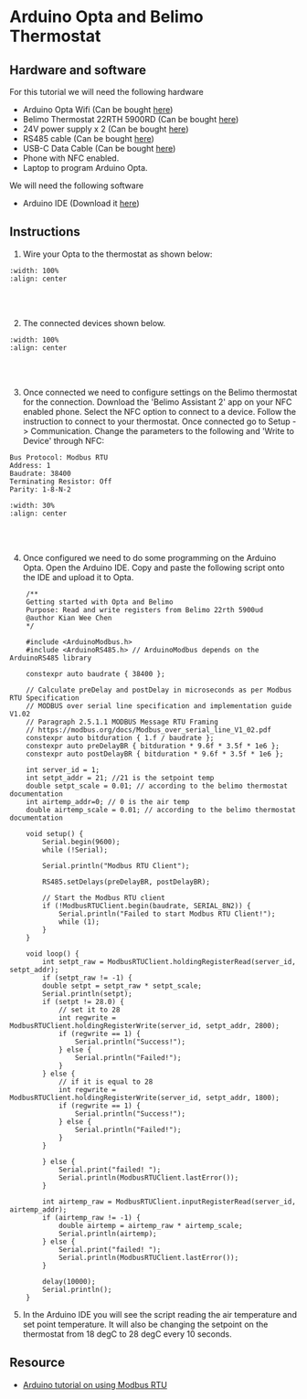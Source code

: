 # Arduino Opta and Belimo Thermostat

## Hardware and software
For this tutorial we will need the following hardware

- Arduino Opta Wifi (Can be bought <a href="https://store.arduino.cc/products/opta-wifi?queryID=undefined" target="_blank">here</a>)
- Belimo Thermostat 22RTH 5900RD (Can be bought <a href="https://blackhawksupply.com/products/belimo-22rth-5900d?variant=39943328530528" target="_blank">here</a>)
- 24V power supply x 2 (Can be bought <a href="https://www.amazon.com/dp/B09281KTS8?ref=nb_sb_ss_w_as-reorder_k1_1_5&amp=&crid=2KKGJ6OCSOW31&amp=&sprefix=24+v+" target="_blank">here</a>)
- RS485 cable (Can be bought <a href="https://www.amazon.com/Custom-Cable-Connection-Conductor-Stranded/dp/B0DN8LBHVX/ref=sr_1_9?crid=2EF2MFSKE9GUN&dib=eyJ2IjoiMSJ9.ZAoXBHFAV3jQ649WESWLq7Fblh5kXmKAn1_op-ndrzo37jN83uGhdVz5CY4HlBjQX9DCS-Ay3BZ7cFtt-JEgYeZLjRaJMMP26yjvnQ8zoEum73c-2KSAm87qCudWMXyR7YtPswt5J-ssUUhkjlNT7TtXm6oFdM9Ort6cTMzfElhz7hfXuk8E5avDdm2bNu0bUcXjIR2dtJ0tv0KNl6ZxajMCDLxkTX1-6YbI9sAGEAY.wfyvcxwkvMGA_17ZK3BV3J_2LgEdFHk3WgHqKTdz2SA&dib_tag=se&keywords=rs485%2Bcable%2B3%2Bwire&qid=1746563660&sprefix=rs485%2Bcable%2B3%2Bwire%2Caps%2C71&sr=8-9&th=1" target="_blank">here</a>)
- USB-C Data Cable (Can be bought <a href="https://www.amazon.com/dp/B087JMJSVC?ref=nb_sb_ss_w_as-reorder_k0_1_16&amp=&crid=3V52YX7OEX7W9&sprefix=usb%2Bc%2Bdata%2Bcable&th=1" target="_blank">here</a>)
- Phone with NFC enabled.
- Laptop to program Arduino Opta.

We will need the following software

- Arduino IDE (Download it <a href="https://www.arduino.cc/en/software/" target="_blank">here</a>)

## Instructions
1. Wire your Opta to the thermostat as shown below:
```{image} ../../_static/opta_tstat/opta_tstat1.png
:width: 100%
:align: center
```
<br/><br/>

2. The connected devices shown below.
```{image} ../../_static/opta_tstat/opta_tstat2.jpg
:width: 100%
:align: center
```
<br/><br/>

3. Once connected we need to configure settings on the Belimo thermostat for the connection. Download the 'Belimo Assistant 2' app on your NFC enabled phone. Select the NFC option to connect to a device. Follow the instruction to connect to your thermostat. Once connected go to Setup -> Communication. Change the parameters to the following and 'Write to Device' through NFC:
```
Bus Protocol: Modbus RTU
Address: 1
Baudrate: 38400
Terminating Resistor: Off
Parity: 1-8-N-2
```
```{image} ../../_static/opta_tstat/opta_tstat3.png
:width: 30%
:align: center
```
<br/><br/>

4. Once configured we need to do some programming on the Arduino Opta. Open the Arduino IDE. Copy and paste the following script onto the IDE and upload it to Opta.
``` {dropdown} read_belimo_tstat
    /**
    Getting started with Opta and Belimo
    Purpose: Read and write registers from Belimo 22rth 5900ud
    @author Kian Wee Chen
    */

    #include <ArduinoModbus.h>
    #include <ArduinoRS485.h> // ArduinoModbus depends on the ArduinoRS485 library

    constexpr auto baudrate { 38400 };

    // Calculate preDelay and postDelay in microseconds as per Modbus RTU Specification
    // MODBUS over serial line specification and implementation guide V1.02
    // Paragraph 2.5.1.1 MODBUS Message RTU Framing
    // https://modbus.org/docs/Modbus_over_serial_line_V1_02.pdf
    constexpr auto bitduration { 1.f / baudrate };
    constexpr auto preDelayBR { bitduration * 9.6f * 3.5f * 1e6 };
    constexpr auto postDelayBR { bitduration * 9.6f * 3.5f * 1e6 };

    int server_id = 1;
    int setpt_addr = 21; //21 is the setpoint temp
    double setpt_scale = 0.01; // according to the belimo thermostat documentation
    int airtemp_addr=0; // 0 is the air temp
    double airtemp_scale = 0.01; // according to the belimo thermostat documentation

    void setup() {
        Serial.begin(9600);
        while (!Serial);

        Serial.println("Modbus RTU Client");

        RS485.setDelays(preDelayBR, postDelayBR);

        // Start the Modbus RTU client
        if (!ModbusRTUClient.begin(baudrate, SERIAL_8N2)) {
            Serial.println("Failed to start Modbus RTU Client!");
            while (1);
        }
    }

    void loop() {
        int setpt_raw = ModbusRTUClient.holdingRegisterRead(server_id, setpt_addr);
        if (setpt_raw != -1) {
        double setpt = setpt_raw * setpt_scale;
        Serial.println(setpt);
        if (setpt != 28.0) {
            // set it to 28
            int regwrite = ModbusRTUClient.holdingRegisterWrite(server_id, setpt_addr, 2800);
            if (regwrite == 1) {
                Serial.println("Success!");    
            } else {
                Serial.println("Failed!");
            }
        } else {
            // if it is equal to 28
            int regwrite = ModbusRTUClient.holdingRegisterWrite(server_id, setpt_addr, 1800);
            if (regwrite == 1) {
                Serial.println("Success!");    
            } else {
                Serial.println("Failed!");
            }
        }

        } else {
            Serial.print("failed! ");
            Serial.println(ModbusRTUClient.lastError());
        }

        int airtemp_raw = ModbusRTUClient.inputRegisterRead(server_id, airtemp_addr);
        if (airtemp_raw != -1) {
            double airtemp = airtemp_raw * airtemp_scale;
            Serial.println(airtemp);
        } else {
            Serial.print("failed! ");
            Serial.println(ModbusRTUClient.lastError());
        }

        delay(10000);
        Serial.println();
    }
```

5. In the Arduino IDE you will see the script reading the air temperature and set point temperature. It will also be changing the setpoint on the thermostat from 18 degC to 28 degC every 10 seconds.

## Resource
- <a href="https://docs.arduino.cc/tutorials/opta/getting-started-with-modbus-rtu/" target="_blank">Arduino tutorial on using Modbus RTU</a>
